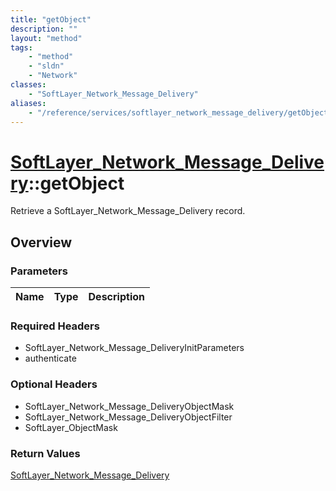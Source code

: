 ```yaml
---
title: "getObject"
description: ""
layout: "method"
tags:
    - "method"
    - "sldn"
    - "Network"
classes:
    - "SoftLayer_Network_Message_Delivery"
aliases:
    - "/reference/services/softlayer_network_message_delivery/getObject"
---
```

# [SoftLayer_Network_Message_Delivery](/reference/services/SoftLayer_Network_Message_Delivery)::getObject

Retrieve a SoftLayer_Network_Message_Delivery record.


## Overview 


### Parameters 
|Name | Type | Description |
| --- | --- | --- |


### Required Headers
* SoftLayer_Network_Message_DeliveryInitParameters
* authenticate

### Optional Headers
* SoftLayer_Network_Message_DeliveryObjectMask
* SoftLayer_Network_Message_DeliveryObjectFilter
* SoftLayer_ObjectMask

### Return Values
<a href='/reference/datatypes/SoftLayer_Network_Message_Delivery'>SoftLayer_Network_Message_Delivery </a>

